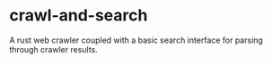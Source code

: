 # crawl-and-search
A rust web crawler coupled with a basic search interface for parsing through crawler results.
